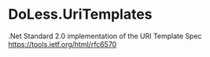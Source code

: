 # DoLess.UriTemplates
.Net Standard 2.0 implementation of the URI Template Spec https://tools.ietf.org/html/rfc6570
